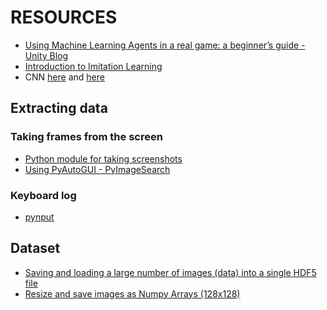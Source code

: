 # RESOURCES

- [Using Machine Learning Agents in a real game: a beginner’s guide - Unity Blog](https://blogs.unity3d.com/2017/12/11/using-machine-learning-agents-in-a-real-game-a-beginners-guide/)
- [Introduction to Imitation Learning](https://blog.statsbot.co/introduction-to-imitation-learning-32334c3b1e7a)
- CNN [here](https://www.youtube.com/watch?v=FTr3n7uBIuE&t=1782s) and [here](https://www.youtube.com/watch?v=cAICT4Al5Ow&t=4s)

## Extracting data

### Taking frames from the screen
- [Python module for taking screenshots](https://pypi.org/project/pyscreenshot/)
- [Using PyAutoGUI - PyImageSearch](https://www.pyimagesearch.com/2018/01/01/taking-screenshots-with-opencv-and-python/)

### Keyboard log
- [pynput](https://pypi.org/project/pynput/)

## Dataset
- [Saving and loading a large number of images (data) into a single HDF5 file](http://machinelearninguru.com/deep_learning/data_preparation/hdf5/hdf5.html)
- [Resize and save images as Numpy Arrays (128x128)
](https://www.kaggle.com/crawford/resize-and-save-images-as-numpy-arrays-128x128)
